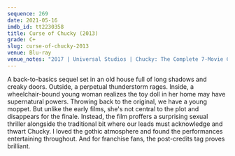 ```yaml
---
sequence: 269
date: 2021-05-16
imdb_id: tt2230358
title: Curse of Chucky (2013)
grade: C+
slug: curse-of-chucky-2013
venue: Blu-ray
venue_notes: "2017 | Universal Studios | Chucky: The Complete 7-Movie Collection | Unrated Version"
---
```


A back-to-basics sequel set in an old house full of long shadows and creaky doors. Outside, a perpetual thunderstorm rages. Inside, a wheelchair-bound young woman realizes the toy doll in her home may have supernatural powers. Throwing back to <span data-imdb-id="tt0094862">the original</span>, we have a young moppet. But unlike the early films, she's not central to the plot and disappears for the finale. Instead, the film proffers a surprising sexual thriller alongside the traditional bit where our leads must acknowledge and thwart Chucky. I loved the gothic atmosphere and found the performances entertaining throughout. And for franchise fans, the post-credits tag proves brilliant.
